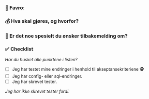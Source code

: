 ### 📮 Favro: 

### 💰 Hva skal gjøres, og hvorfor?


### 🔎️ Er det noe spesielt du ønsker tilbakemelding om?


### ✅ Checklist
_Har du husket alle punktene i listen?_
- [ ] Jeg har testet mine endringer i henhold til akseptansekriteriene 🕵️
- [ ] Jeg har config- eller sql-endringer.
- [ ] Jeg har skrevet tester.

_Jeg har ikke skrevet tester fordi:_
